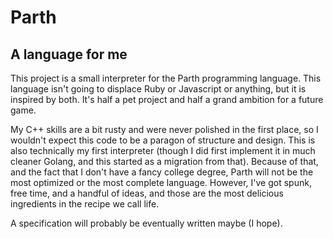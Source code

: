 # Parth
## A language for me

This project is a small interpreter for the Parth programming language. This language isn't going to displace Ruby or Javascript or anything, but it is inspired by both. It's half a pet project and half a grand ambition for a future game.

My C++ skills are a bit rusty and were never polished in the first place, so I wouldn't expect this code to be a paragon of structure and design. This is also technically my first interpreter (though I did first implement it in much cleaner Golang, and this started as a migration from that). Because of that, and the fact that I don't have a fancy college degree, Parth will not be the most optimized or the most complete language. However, I've got spunk, free time, and a handful of ideas, and those are the most delicious ingredients in the recipe we call life.

A specification will probably be eventually written maybe (I hope).